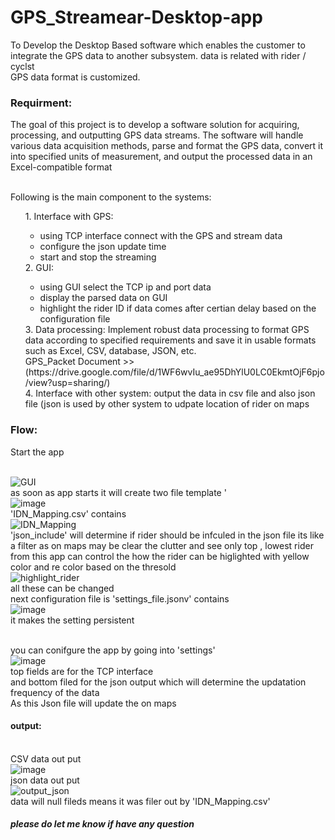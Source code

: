 # GPS_Streamear-Desktop-app

To Develop the Desktop Based software which enables the customer to integrate the GPS data to another subsystem.
data is related with rider / cyclst <br>
GPS data format is customized.
### Requirment:
<p>
The goal of this project is to develop a software solution for acquiring, processing, and outputting GPS data streams. The software will handle various data acquisition methods, parse and format the GPS data, convert it into specified units of measurement, and output the processed data in an Excel-compatible format
</p>
<br>
Following is the main component to the systems:
<ul>
1. Interface with GPS: 
  <ul>
  <li>using TCP interface connect with the GPS and stream data <br></li>
  <li>configure the json update time</li>
  <li>start and stop the streaming</li>
</ul>
2. GUI:<br>
<ul>
  <li>using GUI select the TCP ip and port data</li>
  <li>display the parsed data on GUI</li>
  <li>highlight the rider ID if data comes after certian delay based on the configuration file</li>
</ul>
3. Data processing:  Implement robust data processing to format GPS data according to specified requirements and save it in usable formats such as Excel, CSV, database, JSON, etc. <br>
  GPS_Packet Document >>(https://drive.google.com/file/d/1WF6wvIu_ae95DhYlU0LC0EkmtOjF6pjo/view?usp=sharing/)<br>
4. Interface with other system: output the data in csv file and also json file (json is used by other system to udpate location of rider on maps <br>
</ul>


### Flow:
 
Start the app

<br>![GUI](https://github.com/user-attachments/assets/458950ee-d4fd-4c16-a10c-0d8a8c836e5f)
<br> as soon as app starts it will create two file template '
<br>![image](https://github.com/user-attachments/assets/04d8297e-80b8-43cd-a298-09fb20ecedf9)
<br> 'IDN_Mapping.csv' contains 
<br>![IDN_Mapping](https://github.com/user-attachments/assets/f85292de-cbbc-44bb-8704-c598320f93d7)
<br> 'json_include' will determine if rider should be infculed in the json file its like a filter as on maps may be clear the clutter and see only top , lowest rider 
<br> from this app can control the how the rider can be higlighted with yellow color and re color based on the thresold 
<br>![highlight_rider](https://github.com/user-attachments/assets/6ce2c80e-a4b5-4daa-8216-d708cd80871e)
<br> all these can be changed 
<br> next configuration file is 'settings_file.jsonv' contains
<br> ![image](https://github.com/user-attachments/assets/36d3b0af-5c8f-4d07-9cb8-09e768394307)
<br> it makes the setting persistent



<br>you can conifgure the app by going into 'settings' 
<br>![image](https://github.com/user-attachments/assets/8234e6ba-8564-494e-9e41-42f65d0a441a)
<br> top fields are for the TCP interface <br> and bottom filed for the json output which will determine the updatation frequency of the data
<br> As this Json file will update the on maps

#### output:
<br> CSV data out put
<br> ![image](https://github.com/user-attachments/assets/de296d52-e40e-43f2-8f5a-3c37beed82e7)
<br> json data out put
<br> ![output_json](https://github.com/user-attachments/assets/b13b7e33-2316-49a3-8e74-d30ac8a05655)
<br> data will null fileds means it was filer out by 'IDN_Mapping.csv'

##### please do let me know if have any question





